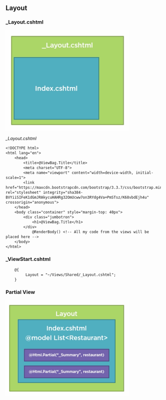 ## Layout
### _Layout.cshtml
<img src="https://github.com/keacore/07_RepositoriesViewModels/blob/master/Materials/img/_Layout.png" width="400">    

*_Layout.cshtml*
````Razor  
<!DOCTYPE html>
<html lang="en">
    <head>
        <title>@ViewBag.Title</title>
        <meta charset="UTF-8">
        <meta name="viewport" content="width=device-width, initial-scale=1">
        <link href="https://maxcdn.bootstrapcdn.com/bootstrap/3.3.7/css/bootstrap.min.css" rel="stylesheet" integrity="sha384-BVYiiSIFeK1dGmJRAkycuHAHRg32OmUcww7on3RYdg4Va+PmSTsz/K68vbdEjh4u" crossorigin="anonymous">
    </head>
    <body class="container" style="margin-top: 40px">
        <div class="jumbotron">
            <h1>@ViewBag.Title</h1>
        </div>
            @RenderBody() <!-- All my code from the views will be placed here -->
    </body>
</html>
````   


### _ViewStart.cshtml      
    
````CSharp
    @{
         Layout = "~/Views/Shared/_Layout.cshtml";
    }
````   

### Partial View
<img src="https://github.com/keacore/07_RepositoriesViewModels/blob/master/Materials/img/Partial.png" width="400"> 

